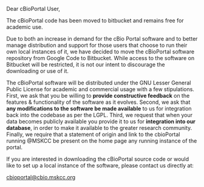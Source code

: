 Dear cBioPortal User,

The cBioPortal code has been moved to bitbucket and remains free for academic use.

Due to both an increase in demand for the cBio Portal software and to better manage distribution and support for those users that choose to run their own local instances of it, we have decided to move the cBioPortal software repository from Google Code to Bitbucket.  While access to the software on Bitbucket will be restricted, it is not our intent to discourage the downloading or use of it.

The cBioPortal software will be distributed under the GNU Lesser General Public License for academic and commercial usage with a few stipulations.  First, we ask that you be willing to **provide constructive feedback** on the features & functionality of the software as it evolves.  Second, we ask that **any modifications to the software be made available** to us for integration back into the codebase as per the LGPL.  Third, we request that when your data becomes publicly available you provide it to us for **integration into our database**, in order to make it available to the greater research community.  Finally, we require that a statement of origin and link to the cbioPortal running @MSKCC be present on the home page any running instance of the portal.

If you are interested in downloading the cBioPortal source code or would like to set up a local instance of the software, please contact us directly at:

cbioportal@cbio.mskcc.org